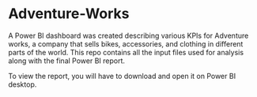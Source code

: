 # Adventure-Works

A Power BI dashboard was created describing various KPIs for Adventure works, a company that sells bikes, accessories, and clothing in different parts of the world. This repo contains all the input files used for analysis along with the final Power BI report.

To view the report, you will have to download and open it on Power BI desktop.
